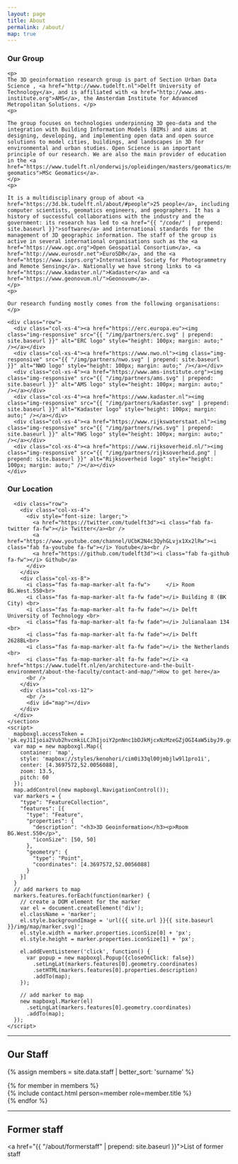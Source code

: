 ```yaml
---
layout: page
title: About
permalink: /about/
map: true
---
```


<div class="row">
  <div class="col-sm-6">
    <h3>Our Group</h3>

    <p>
    The 3D geoinformation research group is part of Section Urban Data Science , <a href="http://www.tudelft.nl">Delft University of Technology</a>, and is affiliated with <a href="http://www.ams-institute.org">AMS</a>, the Amsterdam Institute for Advanced Metropolitan Solutions. </p>
    <p>

    The group focuses on technologies underpinning 3D geo-data and the integration with Building Information Models (BIMs) and aims at designing, developing, and implementing open data and open source solutions to model cities, buildings, and landscapes in 3D for environmental and urban studies. Open Science is an important principle of our research. We are also the main provider of education in the <a href="https://www.tudelft.nl/onderwijs/opleidingen/masters/geomatics/msc-geomatics">MSc Geomatics</a>. 
    </p>
    <p>
    
    It is a multidisciplinary group of about <a href="https://3d.bk.tudelft.nl/about/#people">25 people</a>, including computer scientists, geomatics engineers, and geographers. It has a history of successful collaborations with the industry and the government: its research has led to <a href="{{ "/code/" |  prepend: site.baseurl }}">software</a> and international standards for the management of 3D geographic information. The staff of the group is active in several international organisations such as the <a href="https://www.ogc.org">Open Geospatial Consortium</a>, <a href="http://www.eurosdr.net">EuroSDR</a>, and the <a href="https://www.isprs.org">International Society for Photogrammetry and Remote Sensing</a>. Nationally we have strong links to <a href="https://www.kadaster.nl/">Kadaster</a> and <a href="https://www.geonovum.nl/">Geonovum</a>.
    </p>
    <p>

    Our research funding mostly comes from the following organisations:
    </p>

    <div class="row">
      <div class="col-xs-4"><a href="https://erc.europa.eu"><img class="img-responsive" src="{{ "/img/partners/erc.svg" | prepend: site.baseurl }}" alt="ERC logo" style="height: 100px; margin: auto;" /></a></div>
      <div class="col-xs-4"><a href="https://www.nwo.nl"><img class="img-responsive" src="{{ "/img/partners/nwo.svg" | prepend: site.baseurl }}" alt="NWO logo" style="height: 100px; margin: auto;" /></a></div>
      <div class="col-xs-4"><a href="https://www.ams-institute.org"><img class="img-responsive" src="{{ "/img/partners/ams.svg" | prepend: site.baseurl }}" alt="AMS logo" style="height: 100px; margin: auto;" /></a></div>
      <div class="col-xs-4"><a href="https://www.kadaster.nl"><img class="img-responsive" src="{{ "/img/partners/kadaster.svg" | prepend: site.baseurl }}" alt="Kadaster logo" style="height: 100px; margin: auto;" /></a></div>
      <div class="col-xs-4"><a href="https://www.rijkswaterstaat.nl"><img class="img-responsive" src="{{ "/img/partners/rws.svg" | prepend: site.baseurl }}" alt="RWS logo" style="height: 100px; margin: auto;" /></a></div>
      <div class="col-xs-4"><a href="https://www.rijksoverheid.nl/"><img class="img-responsive" src="{{ "/img/partners/rijksoverheid.png" | prepend: site.baseurl }}" alt="Rijksoverheid logo" style="height: 100px; margin: auto;" /></a></div>
    </div>
  </div>
  <div class="col-sm-6">
    <section id="where">
      <h3>Our Location</h3>

      <div class="row">
        <div class="col-xs-4">
          <div style="font-size: larger;">
            <a href="https://twitter.com/tudelft3d"><i class="fab fa-twitter fa-fw"></i> Twitter</a><br /> 
            <a href="https://www.youtube.com/channel/UCbK2N4c3QyhGLvjx1Xx2lRw"><i class="fab fa-youtube fa-fw"></i> Youtube</a><br /> 
            <a href="https://github.com/tudelft3d"><i class="fab fa-github fa-fw"></i> Github</a>
          </div>
        </div>
        <div class="col-xs-8">
          <i class="fas fa-map-marker-alt fa-fw">     </i> Room BG.West.550<br>
          <i class="fas fa-map-marker-alt fa-fw fade"></i> Building 8 (BK City) <br>
          <i class="fas fa-map-marker-alt fa-fw fade"></i> Delft University of Technology <br>
          <i class="fas fa-map-marker-alt fa-fw fade"></i> Julianalaan 134 <br>
          <i class="fas fa-map-marker-alt fa-fw fade"></i> Delft 2628BL<br>
          <i class="fas fa-map-marker-alt fa-fw fade"></i> the Netherlands <br>
          <i class="fas fa-map-marker-alt fa-fw fade"></i> <a href="https://www.tudelft.nl/en/architecture-and-the-built-environment/about-the-faculty/contact-and-map/">How to get here</a>
          <br />
        </div>
        <div class="col-xs-12">
          <br />
          <div id="map"></div>
        </div>
      </div>
    </section>
    <script>
      mapboxgl.accessToken = 'pk.eyJ1Ijoia2Vub2hvcmkiLCJhIjoiY2pnNnc1bDJkMjcxNzMzeGZjOGI4aW5ibyJ9.gonBY78tu7tCtqUAQr5YfA';
      var map = new mapboxgl.Map({
        container: 'map',
        style: 'mapbox://styles/kenohori/cim0i33ql00jmbjlw9l1pro1i',
        center: [4.3697572,52.0056088],
        zoom: 13.5,
        pitch: 60
      });
      map.addControl(new mapboxgl.NavigationControl());
      var markers = {
        "type": "FeatureCollection",
        "features": [{
          "type": "Feature",
          "properties": {
            "description": "<h3>3D Geoinformation</h3><p>Room BG.West.550</p>",
            "iconSize": [50, 50]
          },
          "geometry": {
            "type": "Point",
            "coordinates": [4.3697572,52.0056088]
          }
        }]
      }
      // add markers to map
      markers.features.forEach(function(marker) {
        // create a DOM element for the marker
        var el = document.createElement('div');
        el.className = 'marker';
        el.style.backgroundImage = 'url({{ site.url }}{{ site.baseurl }}/img/map/marker.svg)';
        el.style.width = marker.properties.iconSize[0] + 'px';
        el.style.height = marker.properties.iconSize[1] + 'px';

        el.addEventListener('click', function() {
          var popup = new mapboxgl.Popup({closeOnClick: false})
            .setLngLat(markers.features[0].geometry.coordinates)
            .setHTML(markers.features[0].properties.description)
            .addTo(map);
        });

        // add marker to map
        new mapboxgl.Marker(el)
          .setLngLat(markers.features[0].geometry.coordinates)
          .addTo(map);
      });
    </script>
  </div>
</div>

- - - 

<section id="people">
  <h2>Our Staff</h2>

  {% assign members = site.data.staff | better_sort: 'surname' %}

  <div class="row">
    {% for member in members %}
      <div class="col-md-3 col-sm-4 col-xs-6">
        {% include contact.html person=member role=member.title %}
      </div>
    {% endfor %}
  </div>
</section>

- - - 

<section name="people">
  <h2>Former staff</h2>

  <a href="{{ "/about/formerstaff" | prepend: site.baseurl }}">List of former staff</a>

</section>

